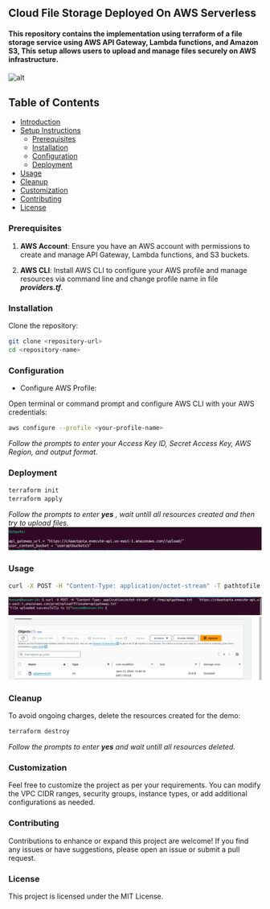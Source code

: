 ## Cloud File Storage Deployed On AWS Serverless

#### This repository contains the implementation using terraform of a file storage service using AWS API Gateway, Lambda functions, and Amazon S3, This setup allows users to upload and manage files securely on AWS infrastructure.

![alt](images/CloudFileStorageServiceArchitecture.gif)

## Table of Contents

- [Introduction](#introduction)
- [Setup Instructions](#setup-instructions)
  - [Prerequisites](#prerequisites)
  - [Installation](#installation)
  - [Configuration](#configuration)
  - [Deployment](#deployment)
- [Usage](#usage)
- [Cleanup](#cleanup)
- [Customization](#customization)
- [Contributing](#contributing)
- [License](#license)


### Prerequisites

1. **AWS Account**: Ensure you have an AWS account with permissions to create and manage API Gateway, Lambda functions, and S3 buckets.
   
2. **AWS CLI**: Install AWS CLI to configure your AWS profile and manage resources via command line and change profile name in file _**providers.tf**_.

### Installation

Clone the repository:

```bash
git clone <repository-url>
cd <repository-name>
```


### Configuration
- Configure AWS Profile:

Open terminal or command prompt and configure AWS CLI with your AWS credentials:

```bash
aws configure --profile <your-profile-name>
```
_Follow the prompts to enter your Access Key ID, Secret Access Key, AWS Region, and output format._

### Deployment

```bash
terraform init
terraform apply
```
_Follow the prompts to enter **yes** , wait untill all resources created and then try to upload files._
![alt](images/outputs.png)

### Usage

```bash
curl -X POST -H "Content-Type: application/octet-stream" -T pathtofile   'APIURL/prod/upload?filename=desiredname.extension'
```
![alt](images/usage-1.png)
![alt](images/checks3-1.png)

### Cleanup
To avoid ongoing charges, delete the resources created for the demo:

```bash
terraform destroy
```
_Follow the prompts to enter **yes** and wait untill all resources deleted._

### Customization
Feel free to customize the project as per your requirements. You can modify the VPC CIDR ranges, security groups, instance types, or add additional configurations as needed.

### Contributing
Contributions to enhance or expand this project are welcome! If you find any issues or have suggestions, please open an issue or submit a pull request.

### License
This project is licensed under the MIT License.

